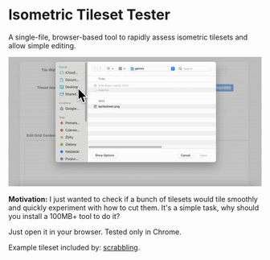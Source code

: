 # Isometric Tileset Tester
 A single-file, browser-based tool to rapidly assess isometric tilesets and allow simple editing.

 ![](assets/showcase.gif)

__Motivation:__ I just wanted to check if a bunch of tilesets would tile smoothly and quickly experiment with how to cut them. It's a simple task, why should you install a 100MB+ tool to do it?

Just open it in your browser. Tested only in Chrome.

Example tileset included by: [scrabbling](https://scrabling.itch.io/pixel-isometric-tiles).